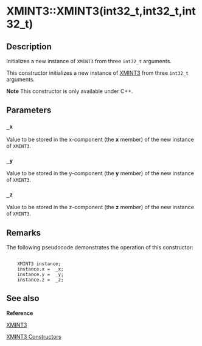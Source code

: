 # XMINT3::XMINT3(int32_t,int32_t,int32_t)

## Description

Initializes a new instance of `XMINT3` from three `int32_t` arguments.

This constructor initializes a new instance of [XMINT3](https://learn.microsoft.com/windows/desktop/api/directxmath/ns-directxmath-xmint3) from three `int32_t` arguments.

**Note** This constructor is only available under C++.

## Parameters

### `_x`

Value to be stored in the x-component (the **x** member) of the new instance of
`XMINT3`.

### `_y`

Value to be stored in the y-component (the **y** member) of the new instance of
`XMINT3`.

### `_z`

Value to be stored in the z-component (the **z** member) of the new instance of
`XMINT3`.

## Remarks

The following pseudocode demonstrates the operation of this constructor:

```

	XMINT3 instance;
	instance.x =  _x;
	instance.y =  _y;
	instance.z =  _z;

```

## See also

**Reference**

[XMINT3](https://learn.microsoft.com/windows/desktop/api/directxmath/ns-directxmath-xmint3)

[XMINT3 Constructors](https://learn.microsoft.com/windows/desktop/api/directxmath/nf-directxmath-xmint3-xmint3(constint32_t))